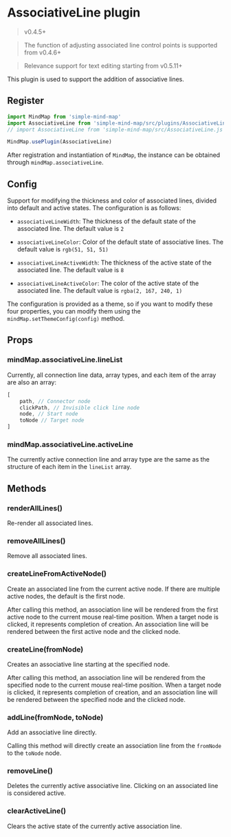 # AssociativeLine plugin

> v0.4.5+

> The function of adjusting associated line control points is supported from v0.4.6+

> Relevance support for text editing starting from v0.5.11+

This plugin is used to support the addition of associative lines.

## Register

```js
import MindMap from 'simple-mind-map'
import AssociativeLine from 'simple-mind-map/src/plugins/AssociativeLine.js'
// import AssociativeLine from 'simple-mind-map/src/AssociativeLine.js' Use this path for versions below v0.6.0

MindMap.usePlugin(AssociativeLine)
```

After registration and instantiation of `MindMap`, the instance can be obtained through `mindMap.associativeLine`.

## Config

Support for modifying the thickness and color of associated lines, divided into default and active states. The configuration is as follows:

- `associativeLineWidth`: The thickness of the default state of the associated line. The default value is `2`

- `associativeLineColor`: Color of the default state of associative lines. The default value is `rgb(51, 51, 51)`

- `associativeLineActiveWidth`: The thickness of the active state of the associated line. The default value is `8`

- `associativeLineActiveColor`: The color of the active state of the associated line. The default value is `rgba(2, 167, 240, 1)`

The configuration is provided as a theme, so if you want to modify these four properties, you can modify them using the `mindMap.setThemeConfig(config)` method.

## Props

### mindMap.associativeLine.lineList

Currently, all connection line data, array types, and each item of the array are also an array:

```js
[
    path, // Connector node
    clickPath, // Invisible click line node
    node, // Start node
    toNode // Target node
]
```

### mindMap.associativeLine.activeLine

The currently active connection line and array type are the same as the structure of each item in the `lineList` array.

## Methods

### renderAllLines()

Re-render all associated lines.

### removeAllLines()

Remove all associated lines.

### createLineFromActiveNode()

Create an associated line from the current active node. If there are multiple active nodes, the default is the first node.

After calling this method, an association line will be rendered from the first active node to the current mouse real-time position. When a target node is clicked, it represents completion of creation. An association line will be rendered between the first active node and the clicked node.

### createLine(fromNode)

Creates an associative line starting at the specified node.

After calling this method, an association line will be rendered from the specified node to the current mouse real-time position. When a target node is clicked, it represents completion of creation, and an association line will be rendered between the specified node and the clicked node.

### addLine(fromNode, toNode)

Add an associative line directly.

Calling this method will directly create an association line from the `fromNode` to the `toNode` node.

### removeLine()

Deletes the currently active associative line. Clicking on an associated line is considered active.

### clearActiveLine()

Clears the active state of the currently active association line.
